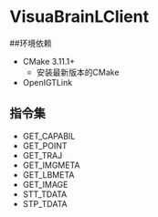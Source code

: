 # VisuaBrainLClient

##环境依赖
* CMake 3.11.1+
   * 安装最新版本的CMake 
* OpenIGTLink
## 指令集
* GET_CAPABIL
* GET_POINT
* GET_TRAJ
* GET_IMGMETA
* GET_LBMETA
* GET_IMAGE
* STT_TDATA
* STP_TDATA